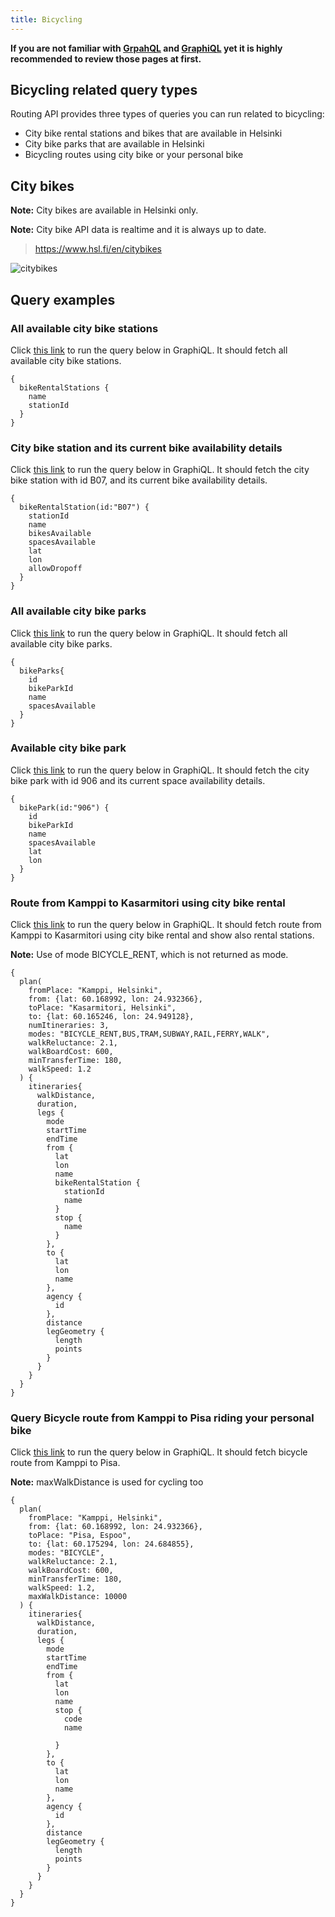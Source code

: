 ```yaml
---
title: Bicycling
---
```


**If you are not familiar with [GrpahQL](../0-graphql) and [GraphiQL](../1-graphiql) yet it is highly recommended to review those pages at first.**

## Bicycling related query types

Routing API provides three types of queries you can run related to bicycling:

-	City bike rental stations and bikes that are available in Helsinki
-	City bike parks that are available in Helsinki
-	Bicycling routes using city bike or your personal bike

## City bikes

**Note:** City bikes are available in Helsinki only.

**Note:** City bike API data is realtime and it is always up to date.

> https://www.hsl.fi/en/citybikes

![citybikes](./citybikes.png)

## Query examples 

### All available city bike stations

Click [this link]() to run the query below in GraphiQL. It should fetch all available city bike stations.

```
{
  bikeRentalStations {
    name
    stationId
  }
}
```

### City bike station and its current bike availability details

Click [this link]() to run the query below in GraphiQL. It should fetch the city bike station with id B07, and its current bike availability details.

```
{
  bikeRentalStation(id:"B07") {
    stationId
    name
    bikesAvailable
    spacesAvailable
    lat
    lon
    allowDropoff
  }
}
```

### All available city bike parks

Click [this link]() to run the query below in GraphiQL. It should fetch all available city bike parks.

```
{
  bikeParks{
    id
    bikeParkId
    name
    spacesAvailable
  }
}
```

### Available city bike park

Click [this link]() to run the query below in GraphiQL. It should fetch the city bike park with id 906 and its current space availability details.

```
{
  bikePark(id:"906") {
    id
    bikeParkId
    name
    spacesAvailable
    lat
    lon
  }
}

```

### Route from Kamppi to Kasarmitori using city bike rental

Click [this link]() to run the query below in GraphiQL. It should fetch route from Kamppi to Kasarmitori using city bike rental and show also rental stations.

**Note:** Use of mode BICYCLE_RENT, which is not returned as mode.

```
{
  plan(
    fromPlace: "Kamppi, Helsinki",
    from: {lat: 60.168992, lon: 24.932366},
    toPlace: "Kasarmitori, Helsinki",
    to: {lat: 60.165246, lon: 24.949128},
    numItineraries: 3,
    modes: "BICYCLE_RENT,BUS,TRAM,SUBWAY,RAIL,FERRY,WALK",
    walkReluctance: 2.1,
    walkBoardCost: 600,
    minTransferTime: 180,
    walkSpeed: 1.2
  ) {
    itineraries{
      walkDistance,
      duration,
      legs {
        mode
        startTime
        endTime
        from {
          lat
          lon
          name
          bikeRentalStation {
            stationId
            name
          }
          stop {
            name
          }
        },
        to {
          lat
          lon
          name
        },
        agency {
          id
        },
        distance
        legGeometry {
          length
          points
        }
      }
    }
  }
}
```

### Query Bicycle route from Kamppi to Pisa riding your personal bike

Click [this link]() to run the query below in GraphiQL. It should fetch bicycle route from Kamppi to Pisa.

**Note:** maxWalkDistance is used for cycling too

```
{
  plan(
    fromPlace: "Kamppi, Helsinki",
    from: {lat: 60.168992, lon: 24.932366},
    toPlace: "Pisa, Espoo",
    to: {lat: 60.175294, lon: 24.684855},
    modes: "BICYCLE",
    walkReluctance: 2.1,
    walkBoardCost: 600,
    minTransferTime: 180,
    walkSpeed: 1.2,
    maxWalkDistance: 10000
  ) {
    itineraries{
      walkDistance,
      duration,
      legs {
        mode
        startTime
        endTime
        from {
          lat
          lon
          name
          stop {
            code
            name

          }
        },
        to {
          lat
          lon
          name
        },
        agency {
          id
        },
        distance
        legGeometry {
          length
          points
        }
      }
    }
  }
}
```
